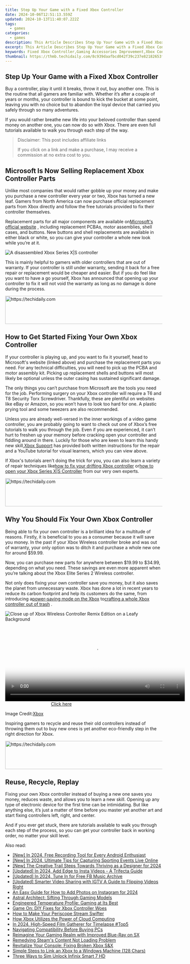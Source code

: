 ```yaml
---
title: Step Up Your Game with a Fixed Xbox Controller
date: 2024-10-06T12:51:13.559Z
updated: 2024-10-13T11:40:07.222Z
tags:
  - games
categories:
  - games
description: This Article Describes Step Up Your Game with a Fixed Xbox Controller
excerpt: This Article Describes Step Up Your Game with a Fixed Xbox Controller
keywords: Fixed Xbox Controller,Gaming Accessories Improvement,Xbox Controller Customization,Enhanced Gaming Performance,Stationary Xbox Game Controller,Pro Gaming Accessories,Game Controllers for Xbox One
thumbnail: https://thmb.techidaily.com/8c939daafbcd042f39c237e82182653fc156f3f064bef6cc6988deae36a1c0c9.jpg
---
```


## Step Up Your Game with a Fixed Xbox Controller

 Buy a controller, play it until it breaks, throw it out, buy another one. This is the routine that all gamers are familiar with. Whether it’s after a couple of years or months, your controller is bound to kick the bucket at some point, leaving you with no choice but to abandon the loyal device that carried you safely through so many adventures.

 If you would rather breathe new life into your beloved controller than spend money on another one, you can now do so with Xbox. There are even full tutorials available to walk you through each step of the way.

>  Disclaimer: This post includes affiliate links
>
>  If you click on a link and make a purchase, I may receive a commission at no extra cost to you.
>

## Microsoft Is Now Selling Replacement Xbox Controller Parts

 Unlike most companies that would rather gobble up your money and make you purchase a new controller every year or two, Xbox has turned a new leaf. Gamers from North America can now purchase official replacement parts from Xbox directly and follow the free tutorials provided to fix their controller themselves.

 Replacement parts for all major components are available on[Microsoft's official website](https://www.microsoft.com/en-us/store/b/xbox-repair-parts) , including replacement PCBAs, motor assemblies, shell cases, and buttons. New buttons and shell replacements are available in either black or white, so you can give your controller a whole new look while you’re at it.

![A disassembled Xbox Series X|S controller](https://static1.makeuseofimages.com/wordpress/wp-content/uploads/wm/2023/07/xbox-x-controller-disassembly-4-1.JPG)

 This is mainly helpful to gamers with older controllers that are out of warranty. If your controller is still under warranty, sending it back for a free repair or replacement would be cheaper and easier. But if you do feel like you want to have a go yourself, Xbox has announced that opening up your controller to fix it will not void the warranty as long as no damage is done during the process.

<!-- affiliate ads begin -->
<a href="https://aligracehair.sjv.io/c/5597632/1948954/19272" target="_top" id="1948954">
  <img src="//a.impactradius-go.com/display-ad/19272-1948954" border="0" alt="https://techidaily.com" width="728" height="90"/>
</a>
<img height="0" width="0" src="https://aligracehair.sjv.io/i/5597632/1948954/19272" style="position:absolute;visibility:hidden;" border="0" />
<!-- affiliate ads end -->

## How to Get Started Fixing Your Own Xbox Controller

 If your controller is playing up, and you want to fix it yourself, head to Microsoft's website (linked above) and purchase the replacement parts you need. For any technical difficulties, you will need to pick up the PCBA and motor assembly kit. Picking up replacement shells and buttons will most likely be optional unless the outer casing has sustained significant damage.

 The only things you can’t purchase from Microsoft are the tools you need for the job. Performing surgery on your Xbox controller will require a T6 and T8 Security Torx Screwdriver. Thankfully, these are plentiful on websites like eBay or Amazon, so you won’t have to look too hard for one. A plastic prying tool and some tweezers are also recommended.

 Unless you are already well-versed in the inner workings of a video game controller, you are probably going to want to check out one of Xbox’s free tutorials to walk you through the job. Even if you are experienced, it can’t hurt to freshen up your memory before cracking open your controller and fiddling around in there. Luckily for those who are keen to learn this handy new skill,[Xbox Support](https://support.xbox.com/en-us/help/hardware-network/warranty-service/xbox-self-repair) has provided both written instructions for the repair and a YouTube tutorial for visual learners, which you can view above.

 If Xbox's tutorials aren't doing the trick for you, you can also learn a variety of repair techniques like[how to fix your drifting Xbox controller](https://www.makeuseof.com/xbox-controller-drift/) or[how to open your Xbox Series X|S Controller](https://www.makeuseof.com/xbox-series-xs-controller-how-to-take-apart/) from our very own experts.

<!-- affiliate ads begin -->
<a href="https://appsumo.8odi.net/c/5597632/2105860/7443" target="_top" id="2105860">
  <img src="//a.impactradius-go.com/display-ad/7443-2105860" border="0" alt="https://techidaily.com" width="728" height="90"/>
</a>
<img height="0" width="0" src="https://appsumo.8odi.net/i/5597632/2105860/7443" style="position:absolute;visibility:hidden;" border="0" />
<!-- affiliate ads end -->

## Why You Should Fix Your Own Xbox Controller

 Being able to fix your own controller is a brilliant idea for a multitude of reasons. Firstly, it is beneficial to you as a consumer because it will save you money. In the past if your Xbox Wireless controller broke and was out of warranty, your only option was to ditch it and purchase a whole new one for around $59.99.

 Now, you can purchase new parts for anywhere between $19.99 to $34.99, depending on what you need. These savings are even more apparent when you’re talking about the Xbox Elite Series 2 Wireless controller.

 Not only does fixing your own controller save you money, but it also saves the planet from unnecessary waste. Xbox has done a lot in recent years to reduce its carbon footprint and help its customers do the same, from introducing a[power-saving mode on the Xbox](https://www.makeuseof.com/xbox-shutdown-vs-sleep-mode/) to[crafting a whole Xbox controller out of trash](https://www.makeuseof.com/how-xbox-wireless-controller-remix-edition-make-life-easier/) .

![Close up of Xbox Wireless Controller Remix Edition on a Leafy Background](https://static1.makeuseofimages.com/wordpress/wp-content/uploads/2023/04/close-up-of-xbox-wireless-controller-remix-edition-on-a-leafy-background.jpg)

<!-- affiliate ads begin -->
<span id="1982462">
					<video width="576" height="240" style="cursor:pointer"
           poster="//a.impactradius-go.com/display-clicktoplayimage/1982462.png"
           onclick="if(!this.playClicked){this.play();this.setAttribute('controls',true);this.playClicked=true;}">
	   <source src="//a.impactradius-go.com/display-ad/22993-1982462">
	   <img src="//a.impactradius-go.com/display-clicktoplayimage/1982462.png" style="border: none; height: 100%; width: 100%; object-fit: contain">
	</video>
	<div style="width:360px;text-align:center"><a href="javascript:window.open(decodeURIComponent('https%3A%2F%2Fhomestyler.sjv.io%2Fc%2F5597632%2F1982462%2F22993'), '_blank');void(0);">Click here</a></div>
</span>
<img height="0" width="0" src="https://imp.pxf.io/i/5597632/1982462/22993" style="position:absolute;visibility:hidden;" border="0" />
<!-- affiliate ads end -->

 Image Credit:[Xbox](https://www.xbox.com/en-us/accessories/controllers/remix-special-edition#regrind)

 Inspiring gamers to recycle and reuse their old controllers instead of throwing them out to buy new ones is yet another eco-friendly step in the right direction for Xbox.

<!-- affiliate ads begin -->
<a href="https://appsumo.8odi.net/c/5597632/2151890/7443" target="_top" id="2151890">
  <img src="//a.impactradius-go.com/display-ad/7443-2151890" border="0" alt="https://techidaily.com" width="728" height="90"/>
</a>
<img height="0" width="0" src="https://appsumo.8odi.net/i/5597632/2151890/7443" style="position:absolute;visibility:hidden;" border="0" />
<!-- affiliate ads end -->

## Reuse, Recycle, Replay

 Fixing your own Xbox controller instead of buying a new one saves you money, reduces waste, and allows you to learn a new skill. Opening up any type of electronic device for the first time can be intimidating. But like anything else, it’s just a matter of time before you master yet another art and start fixing controllers left, right, and center.

 And if you ever get stuck, there are tutorials available to walk you through each step of the process, so you can get your controller back in working order, no matter your skill level.

<ins class="adsbygoogle"
     style="display:block"
     data-ad-format="autorelaxed"
     data-ad-client="ca-pub-7571918770474297"
     data-ad-slot="1223367746"></ins>

<ins class="adsbygoogle"
     style="display:block"
     data-ad-client="ca-pub-7571918770474297"
     data-ad-slot="8358498916"
     data-ad-format="auto"
     data-full-width-responsive="true"></ins>

<span class="atpl-alsoreadstyle">Also read:</span>
<div><ul>
<li><a href="https://screen-mirroring-recording.techidaily.com/new-in-2024-free-recording-tool-for-every-android-enthusiast/"><u>[New] In 2024, Free Recording Tool for Every Android Enthusiast</u></a></li>
<li><a href="https://screen-capture.techidaily.com/new-in-2024-ultimate-tips-for-capturing-sporting-events-live-online/"><u>[New] In 2024, Ultimate Tips for Capturing Sporting Events Live Online</u></a></li>
<li><a href="https://fox-http.techidaily.com/new-the-creative-trail-steps-towards-thriving-as-a-designer-for-2024/"><u>[New] The Creative Trail Steps Towards Thriving as a Designer for 2024</u></a></li>
<li><a href="https://instagram-video-files.techidaily.com/updated-in-2024-add-edge-to-insta-videos-a-trifecta-guide/"><u>[Updated] In 2024, Add Edge to Insta Videos - A Trifecta Guide</u></a></li>
<li><a href="https://facebook-videos.techidaily.com/updated-in-2024-tune-in-for-free-fb-music-archive/"><u>[Updated] In 2024, Tune In for Free FB Music Archive</u></a></li>
<li><a href="https://instagram-video-recordings.techidaily.com/updated-smarter-video-sharing-with-igtv-a-guide-to-flipping-videos-right/"><u>[Updated] Smarter Video Sharing with IGTV A Guide to Flipping Videos Right</u></a></li>
<li><a href="https://extra-resources.techidaily.com/an-easy-guide-for-how-to-add-photos-on-instagram-for-2024/"><u>An Easy Guide for How to Add Photos on Instagram for 2024</u></a></li>
<li><a href="https://games-able.techidaily.com/astral-architect-sifting-through-gaming-models/"><u>Astral Architect: Sifting Through Gaming Models</u></a></li>
<li><a href="https://games-able.techidaily.com/engineered-temperature-profile-gaming-at-its-best/"><u>Engineered Temperature Profile: Gaming at Its Best</u></a></li>
<li><a href="https://games-able.techidaily.com/game-on-diy-fixes-for-xbox-controller-woes/"><u>Game On: DIY Fixes for Xbox Controller Woes</u></a></li>
<li><a href="https://extra-hints.techidaily.com/how-to-make-your-periscope-stream-swifter/"><u>How to Make Your Periscope Stream Swifter</u></a></li>
<li><a href="https://games-able.techidaily.com/how-xbox-utilizes-the-power-of-cloud-computing/"><u>How Xbox Utilizes the Power of Cloud Computing</u></a></li>
<li><a href="https://video-capture.techidaily.com/in-2024-high-speed-film-gatherer-for-timelapse-top5/"><u>In 2024, High-Speed Film Gatherer for Timelapse #Top5</u></a></li>
<li><a href="https://games-able.techidaily.com/navigating-compatibility-before-buying-pcs/"><u>Navigating Compatibility Before Buying PCs</u></a></li>
<li><a href="https://games-able.techidaily.com/reimagine-your-gaming-realm-with-improved-blue-ray-on-sx/"><u>Reimagine Your Gaming Realm with Improved Blue-Ray on SX</u></a></li>
<li><a href="https://games-able.techidaily.com/remedying-steams-content-not-loading-problem/"><u>Remedying Steam's Content Not Loading Problem</u></a></li>
<li><a href="https://games-able.techidaily.com/revitalize-your-console-fixing-broken-xbox-sandx/"><u>Revitalize Your Console: Fixing Broken Xbox S&X</u></a></li>
<li><a href="https://games-able.techidaily.com/simple-steps-to-link-an-xbox-to-a-windows-machine-128-chars/"><u>Simple Steps to Link an Xbox to a Windows Machine (128 Chars)</u></a></li>
<li><a href="https://sim-unlock.techidaily.com/three-ways-to-sim-unlock-infinix-smart-7-hd-by-drfone-android/"><u>Three Ways to Sim Unlock Infinix Smart 7 HD</u></a></li>
</ul></div>

